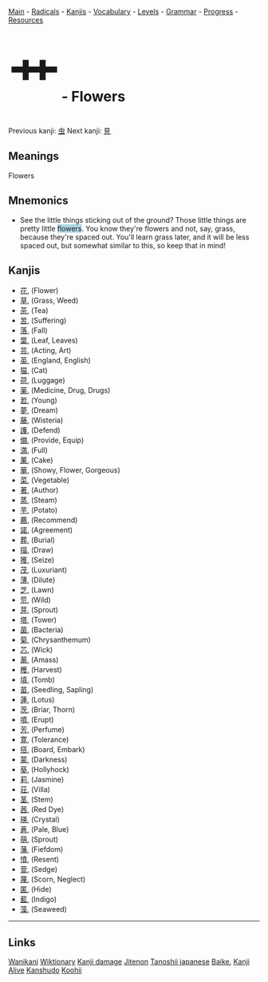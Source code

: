<style> bigfont {font-size: 100px}</style>


[Main](../README.md) -
[Radicals](../radicals.md) -
[Kanjis](../kanjis.md) -
[Vocabulary](../vocabulary.md) -
[Levels](../levels.md) -
[Grammar](../grammar.md) - 
[Progress](../progress.md) -
[Resources](../resources.md)
# <bigfont> 艹</bigfont> - Flowers 

Previous kanji: [虫](虫.md) Next kanji: [見](見.md) 

## Meanings
 Flowers
## Mnemonics
 * See the little things sticking out of the ground? Those little things are pretty little <span style="background-color:#ADD8E6"> flowers</span>. You know they're flowers and not, say, grass, because they're spaced out. You'll learn grass later, and it will be less spaced out, but somewhat similar to this, so keep that in mind!


## Kanjis
 * [花](../kanjis/花.md), (Flower)
* [草](../kanjis/草.md), (Grass, Weed)
* [茶](../kanjis/茶.md), (Tea)
* [苦](../kanjis/苦.md), (Suffering)
* [落](../kanjis/落.md), (Fall)
* [葉](../kanjis/葉.md), (Leaf, Leaves)
* [芸](../kanjis/芸.md), (Acting, Art)
* [英](../kanjis/英.md), (England, English)
* [猫](../kanjis/猫.md), (Cat)
* [荷](../kanjis/荷.md), (Luggage)
* [薬](../kanjis/薬.md), (Medicine, Drug, Drugs)
* [若](../kanjis/若.md), (Young)
* [夢](../kanjis/夢.md), (Dream)
* [藤](../kanjis/藤.md), (Wisteria)
* [護](../kanjis/護.md), (Defend)
* [備](../kanjis/備.md), (Provide, Equip)
* [満](../kanjis/満.md), (Full)
* [菓](../kanjis/菓.md), (Cake)
* [華](../kanjis/華.md), (Showy, Flower, Gorgeous)
* [菜](../kanjis/菜.md), (Vegetable)
* [著](../kanjis/著.md), (Author)
* [蒸](../kanjis/蒸.md), (Steam)
* [芋](../kanjis/芋.md), (Potato)
* [薦](../kanjis/薦.md), (Recommend)
* [諾](../kanjis/諾.md), (Agreement)
* [葬](../kanjis/葬.md), (Burial)
* [描](../kanjis/描.md), (Draw)
* [獲](../kanjis/獲.md), (Seize)
* [茂](../kanjis/茂.md), (Luxuriant)
* [薄](../kanjis/薄.md), (Dilute)
* [芝](../kanjis/芝.md), (Lawn)
* [荒](../kanjis/荒.md), (Wild)
* [芽](../kanjis/芽.md), (Sprout)
* [塔](../kanjis/塔.md), (Tower)
* [菌](../kanjis/菌.md), (Bacteria)
* [菊](../kanjis/菊.md), (Chrysanthemum)
* [芯](../kanjis/芯.md), (Wick)
* [蓄](../kanjis/蓄.md), (Amass)
* [穫](../kanjis/穫.md), (Harvest)
* [墳](../kanjis/墳.md), (Tomb)
* [苗](../kanjis/苗.md), (Seedling, Sapling)
* [蓮](../kanjis/蓮.md), (Lotus)
* [茨](../kanjis/茨.md), (Briar, Thorn)
* [噴](../kanjis/噴.md), (Erupt)
* [芳](../kanjis/芳.md), (Perfume)
* [寛](../kanjis/寛.md), (Tolerance)
* [搭](../kanjis/搭.md), (Board, Embark)
* [蒙](../kanjis/蒙.md), (Darkness)
* [葵](../kanjis/葵.md), (Hollyhock)
* [莉](../kanjis/莉.md), (Jasmine)
* [荘](../kanjis/荘.md), (Villa)
* [茎](../kanjis/茎.md), (Stem)
* [茜](../kanjis/茜.md), (Red Dye)
* [瑛](../kanjis/瑛.md), (Crystal)
* [蒼](../kanjis/蒼.md), (Pale, Blue)
* [萌](../kanjis/萌.md), (Sprout)
* [藩](../kanjis/藩.md), (Fiefdom)
* [憤](../kanjis/憤.md), (Resent)
* [菅](../kanjis/菅.md), (Sedge)
* [蔑](../kanjis/蔑.md), (Scorn, Neglect)
* [匿](../kanjis/匿.md), (Hide)
* [藍](../kanjis/藍.md), (Indigo)
* [藻](../kanjis/藻.md), (Seaweed)



---


## Links 


[Wanikani](https://www.wanikani.com/kanji/艹)
[Wiktionary](https://en.wiktionary.org/wiki/艹)
[Kanji damage](http://www.kanjidamage.com/kanji/search?utf8=✓&q=艹)
[Jitenon](https://jitenon.com/kanji/艹)
[Tanoshii japanese](https://www.tanoshiijapanese.com/dictionary/kanji.cfm?k=艹)
[Baike](https://baike.baidu.com/item/艹),
[Kanji Alive](https://app.kanjialive.com/艹)
[Kanshudo](https://www.kanshudo.com/searchmn?q=艹)
[Koohii](https://kanji.koohii.com/study/kanji/艹)
